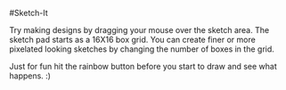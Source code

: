 #Sketch-It

Try making designs by dragging your mouse over the sketch area. The sketch pad starts as a 16X16 box grid. You can create finer or more pixelated looking sketches by changing the number of boxes in the grid.  

Just for fun hit the rainbow button before you start to draw and see what happens. :)
